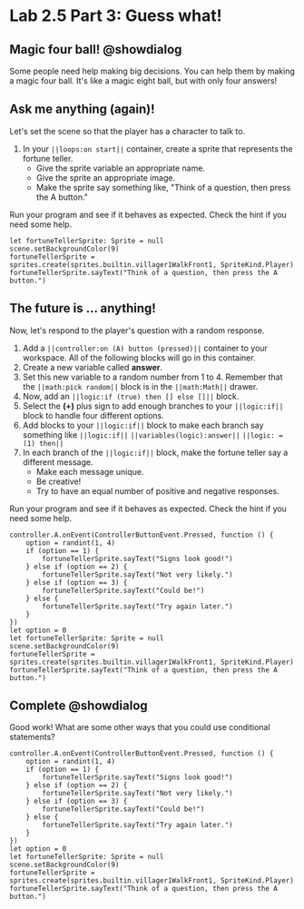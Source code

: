 # Lab 2.5 Part 3: Guess what!

## Magic four ball! @showdialog

Some people need help making big decisions.
You can help them by making a magic four ball.
It's like a magic eight ball, but with only four answers! 

## Ask me anything (again)!

Let's set the scene so that the player has a character to talk to.

1.   In your ``||loops:on start||`` container, create a sprite that represents
     the fortune teller.
     -    Give the sprite variable an appropriate name.
     -    Give the sprite an appropriate image.
     -    Make the sprite say something like,
          "Think of a question, then press the A button."

Run your program and see if it behaves as expected.
Check the hint if you need some help.

```blocks
let fortuneTellerSprite: Sprite = null
scene.setBackgroundColor(9)
fortuneTellerSprite = sprites.create(sprites.builtin.villager1WalkFront1, SpriteKind.Player)
fortuneTellerSprite.sayText("Think of a question, then press the A button.")
```

## The future is ... anything!

Now, let's respond to the player's question with a random response.

1.   Add a ``||controller:on (A) button (pressed)||`` container to your
workspace. All of the following blocks will go in this container.
1.   Create a new variable called **answer**.
1.   Set this new variable to a random number from 1 to 4.
Remember that the ``||math:pick random||`` block is in the
``||math:Math||`` drawer.
1.   Now, add an ``||logic:if (true) then [] else []||`` block.
1.   Select the **(+)** plus sign to add enough branches to your
``||logic:if||`` block to handle four different options.
1.   Add blocks to your ``||logic:if||`` block to make each branch say
something like
``||logic:if||`` ``||variables(logic):answer||``
``||logic: = (1) then||``
1.   In each branch of the ``||logic:if||`` block,
make the fortune teller say a different message.
     -    Make each message unique.
     -    Be creative!
     -    Try to have an equal number of positive and negative responses.

Run your program and see if it behaves as expected.
Check the hint if you need some help.

```blocks
controller.A.onEvent(ControllerButtonEvent.Pressed, function () {
    option = randint(1, 4)
    if (option == 1) {
        fortuneTellerSprite.sayText("Signs look good!")
    } else if (option == 2) {
        fortuneTellerSprite.sayText("Not very likely.")
    } else if (option == 3) {
        fortuneTellerSprite.sayText("Could be!")
    } else {
        fortuneTellerSprite.sayText("Try again later.")
    }
})
let option = 0
let fortuneTellerSprite: Sprite = null
scene.setBackgroundColor(9)
fortuneTellerSprite = sprites.create(sprites.builtin.villager1WalkFront1, SpriteKind.Player)
fortuneTellerSprite.sayText("Think of a question, then press the A button.")
```

## Complete @showdialog

Good work! What are some other ways that you could use conditional statements?

```ghost
controller.A.onEvent(ControllerButtonEvent.Pressed, function () {
    option = randint(1, 4)
    if (option == 1) {
        fortuneTellerSprite.sayText("Signs look good!")
    } else if (option == 2) {
        fortuneTellerSprite.sayText("Not very likely.")
    } else if (option == 3) {
        fortuneTellerSprite.sayText("Could be!")
    } else {
        fortuneTellerSprite.sayText("Try again later.")
    }
})
let option = 0
let fortuneTellerSprite: Sprite = null
scene.setBackgroundColor(9)
fortuneTellerSprite = sprites.create(sprites.builtin.villager1WalkFront1, SpriteKind.Player)
fortuneTellerSprite.sayText("Think of a question, then press the A button.")
```
